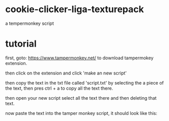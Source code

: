 # cookie-clicker-liga-texturepack
a tempermonkey script

# tutorial

first, goto: https://www.tampermonkey.net/ to download tampermokey extension.

then click on the extension and click 'make an new script'

then copy the text in the txt file called 'script.txt' by selecting the a piece of the text, then pres ctrl + a to copy all the text there.

then open your new script select all the text there and then deleting that text.

now paste the text into the tamper monkey script, it should look like this:
